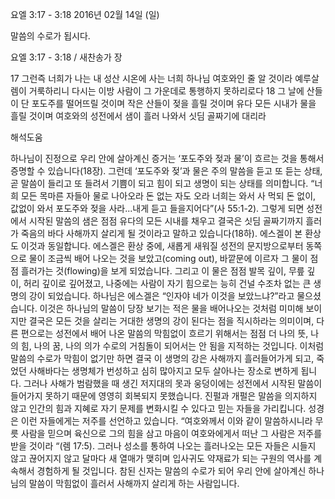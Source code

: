 요엘 3:17 - 3:18 
2016년 02월 14일 (일)

말씀의 수로가 됩시다. 



요엘 3:17 - 3:18 / 새찬송가  장


17 그런즉 너희가 나는 내 성산 시온에 사는 너희 하나님 여호와인 줄 알 것이라 예루살렘이 거룩하리니 다시는 이방 사람이 그 가운데로 통행하지 못하리로다
18 그 날에 산들이 단 포도주를 떨어뜨릴 것이며 작은 산들이 젖을 흘릴 것이며 유다 모든 시내가 물을 흘릴 것이며 여호와의 성전에서 샘이 흘러 나와서 싯딤 골짜기에 대리라

해석도움





하나님이 진정으로 우리 안에 살아계신 증거는 ‘포도주와 젖과 물’이 흐르는 것을 통해서 증명할 수 있습니다(18장). 그런데 ‘포도주와 젖’과 물은 주의 말씀을 듣고 또 듣는 상태, 곧 말씀이 들리고 또 들려서 기쁨이 되고 힘이 되고 생명이 되는 상태를 의미합니다. “너희 모든 목마른 자들아 물로 나아오라 돈 없는 자도 오라 너희는 와서 사 먹되 돈 없이, 값없이 와서 포도주와 젖을 사라...내게 듣고 들을지어다”(사 55:1-2). 그렇게 되면 성전에서 시작된 말씀의 샘은 점점 유다의 모든 시내를 채우고 결국은 싯딤 골짜기까지 흘러가 죽음의 바다 사해까지 살리게 될 것이라고 말하고 있습니다(18하).
에스겔이 본 환상도 이것과 동일합니다. 에스겔은 환상 중에, 새롭게 새워질 성전의 문지방으로부터 동쪽으로 물이 조금씩 배어 나오는 것을 보았고(coming out), 바깥문에 이르자 그 물이 점점 흘러가는 것(flowing)을 보게 되었습니다. 그리고 이 물은 점점 발목 깊이, 무릎 깊이, 허리 깊이로 깊어졌고, 나중에는 사람이 자기 힘으로는 능히 건널 수조차 없는 큰 생명의 강이 되었습니다. 
하나님은 에스겔은 “인자야 네가 이것을 보았느냐?”라고 물으셨습니다. 이것은 하나님의 말씀이 당장 보기는 적은 물을 배어나오는 것처럼 미미해 보이지만 결국은 모든 것을 살리는 거대한 생명의 강이 된다는 점을 직시하라는 의미이며, 다른 편으로는 성전에서 배어 나온 말씀의 막힘없이 흐르기 위해서는 점점 더 나의 뜻, 나의 힘, 나의 꿈, 나의 의가 수로의 거침돌이 되어서는 안 됨을 지적하는 것입니다. 
이처럼 말씀의 수로가 막힘이 없기만 하면 결국 이 생명의 강은 사해까지 흘러들어가게 되고, 죽었던 사해바다는 생명체가 번성하고 심히 많아지고 모두 살아나는 장소로 변하게 됩니다. 그러나 사해가 범람했을 때 생긴 저지대의 못과 웅덩이에는 성전에서 시작된 말씀이 들어가지 못하기 때문에 영영히 회복되지 못했습니다. 진펄과 개펄은 말씀을 의지하지 않고 인간의 힘과 지혜로 자기 문제를 변화시킬 수 있다고 믿는 자들을 가리킵니다. 성경은 이런 자들에게는 저주를 선언하고 있습니다. “여호와께서 이와 같이 말씀하시니라 무릇 사람을 믿으며 육신으로 그의 힘을 삼고 마음이 여호와에게서 떠난 그 사람은 저주를 받을 것이라 “(렘 17:5). 
그러나 성소를 통하여 나오는 흘러나오는 모든 자들은 시들지 않고 끊어지지 않고 달마다 새 열매가 맺히며 입사귀도 약재료가 되는 구원의 역사를 계속해서 경험하게 될 것입니다. 
참된 신자는 말씀의 수로가 되어 우리 안에 살아계신 하나님의 말씀이 막힘없이 흘러서 사해까지 살리게 하는 사람입니다.